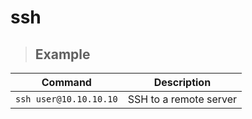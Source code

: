 # ssh

> ## **Example**

| **Command**   | **Description**   |
| --------------|-------------------|
| `ssh user@10.10.10.10` | SSH to a remote server |